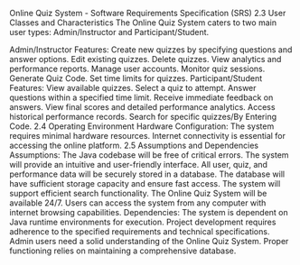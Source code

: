 Online Quiz System - Software Requirements Specification (SRS)
2.3 User Classes and Characteristics
The Online Quiz System caters to two main user types: Admin/Instructor and Participant/Student.

Admin/Instructor Features:
Create new quizzes by specifying questions and answer options.
Edit existing quizzes.
Delete quizzes.
View analytics and performance reports.
Manage user accounts.
Monitor quiz sessions.
Generate Quiz Code.
Set time limits for quizzes.
Participant/Student Features:
View available quizzes.
Select a quiz to attempt.
Answer questions within a specified time limit.
Receive immediate feedback on answers.
View final scores and detailed performance analytics.
Access historical performance records.
Search for specific quizzes/By Entering Code.
2.4 Operating Environment
Hardware Configuration:
The system requires minimal hardware resources.
Internet connectivity is essential for accessing the online platform.
2.5 Assumptions and Dependencies
Assumptions:
The Java codebase will be free of critical errors.
The system will provide an intuitive and user-friendly interface.
All user, quiz, and performance data will be securely stored in a database.
The database will have sufficient storage capacity and ensure fast access.
The system will support efficient search functionality.
The Online Quiz System will be available 24/7.
Users can access the system from any computer with internet browsing capabilities.
Dependencies:
The system is dependent on Java runtime environments for execution.
Project development requires adherence to the specified requirements and technical specifications.
Admin users need a solid understanding of the Online Quiz System.
Proper functioning relies on maintaining a comprehensive database.
